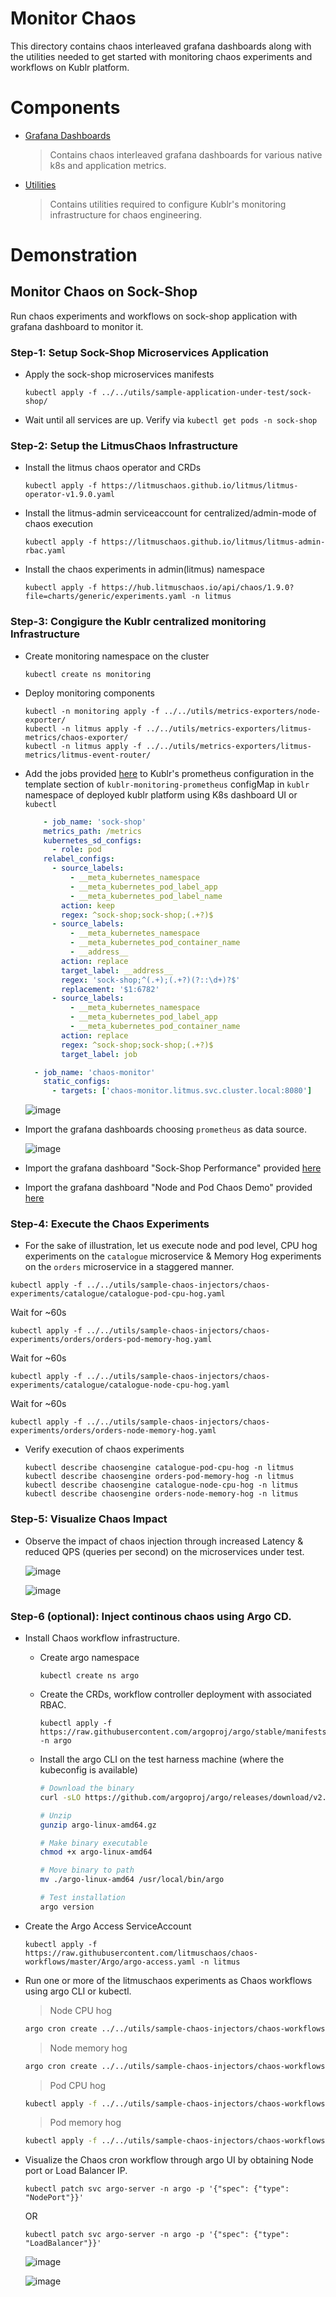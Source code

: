 # Monitor Chaos

This directory contains chaos interleaved grafana dashboards along with the utilities needed to get started with monitoring chaos experiments and workflows on Kublr platform.


# Components

- [Grafana Dashboards](https://github.com/litmuschaos/litmus/blob/master/monitoring/platforms/kublr/grafana-dashboards)

  > Contains chaos interleaved grafana dashboards for various native k8s and application metrics.

- [Utilities](https://github.com/litmuschaos/litmus/blob/master/monitoring/platforms/kublr/utils)

  > Contains utilities required to configure Kublr's monitoring infrastructure for chaos engineering.


# Demonstration

## Monitor Chaos on Sock-Shop

Run chaos experiments and workflows on sock-shop application with grafana dashboard to monitor it.

### Step-1: Setup Sock-Shop Microservices Application

- Apply the sock-shop microservices manifests

  ```
  kubectl apply -f ../../utils/sample-application-under-test/sock-shop/
  ```

- Wait until all services are up. Verify via `kubectl get pods -n sock-shop`

### Step-2: Setup the LitmusChaos Infrastructure

- Install the litmus chaos operator and CRDs

  ```
  kubectl apply -f https://litmuschaos.github.io/litmus/litmus-operator-v1.9.0.yaml
  ```

- Install the litmus-admin serviceaccount for centralized/admin-mode of chaos execution

  ```
  kubectl apply -f https://litmuschaos.github.io/litmus/litmus-admin-rbac.yaml
  ```

- Install the chaos experiments in admin(litmus) namespace

  ```
  kubectl apply -f https://hub.litmuschaos.io/api/chaos/1.9.0?file=charts/generic/experiments.yaml -n litmus
  ```

### Step-3: Congigure the Kublr centralized monitoring Infrastructure

- Create monitoring namespace on the cluster

  ```
  kubectl create ns monitoring
  ```

- Deploy monitoring components

  ```
  kubectl -n monitoring apply -f ../../utils/metrics-exporters/node-exporter/
  kubectl -n litmus apply -f ../../utils/metrics-exporters/litmus-metrics/chaos-exporter/
  kubectl -n litmus apply -f ../../utils/metrics-exporters/litmus-metrics/litmus-event-router/
  ```

- Add the jobs provided [here](https://raw.githubusercontent.com/litmuschaos/litmus/master/monitoring/platforms/kublr/utils/prometheus-config-template-jobs.yaml) to Kublr's prometheus configuration in the template section of `kublr-monitoring-prometheus` configMap in `kublr` namespace of deployed kublr platform using K8s dashboard UI or `kubectl`

  ```yaml
      - job_name: 'sock-shop'
      metrics_path: /metrics
      kubernetes_sd_configs:
        - role: pod
      relabel_configs:
        - source_labels:
            - __meta_kubernetes_namespace
            - __meta_kubernetes_pod_label_app
            - __meta_kubernetes_pod_label_name
          action: keep
          regex: ^sock-shop;sock-shop;(.+?)$
        - source_labels:
            - __meta_kubernetes_namespace
            - __meta_kubernetes_pod_container_name
            - __address__
          action: replace
          target_label: __address__
          regex: 'sock-shop;^(.+);(.+?)(?::\d+)?$'
          replacement: '$1:6782'
        - source_labels:
            - __meta_kubernetes_namespace
            - __meta_kubernetes_pod_label_app
            - __meta_kubernetes_pod_container_name
          action: replace
          regex: ^sock-shop;sock-shop;(.+?)$
          target_label: job

    - job_name: 'chaos-monitor'
      static_configs:
        - targets: ['chaos-monitor.litmus.svc.cluster.local:8080']
  ```

  ![image](https://github.com/litmuschaos/litmus/blob/master/monitoring/platforms/kublr/screenshots/prometheus-config-update.png?raw=true)

- Import the grafana dashboards choosing `prometheus` as data source.

  ![image](https://github.com/litmuschaos/litmus/blob/master/monitoring/screenshots/import-dashboard.png?raw=true)

- Import the grafana dashboard "Sock-Shop Performance" provided [here](https://raw.githubusercontent.com/litmuschaos/litmus/master/monitoring/grafana-dashboards/sock-shop/Sock-Shop-Performance-Under-Chaos.json)

- Import the grafana dashboard "Node and Pod Chaos Demo" provided [here](https://raw.githubusercontent.com/litmuschaos/litmus/master/monitoring/platforms/kublr/grafana-dashboards/kubernetes/Node-and-pod-metrics-dashboard-kublr.json)

### Step-4: Execute the Chaos Experiments

- For the sake of illustration, let us execute node and pod level, CPU hog experiments on the `catalogue` microservice & Memory Hog experiments on the `orders` microservice in a staggered manner.

```
kubectl apply -f ../../utils/sample-chaos-injectors/chaos-experiments/catalogue/catalogue-pod-cpu-hog.yaml
```

Wait for ~60s

```
kubectl apply -f ../../utils/sample-chaos-injectors/chaos-experiments/orders/orders-pod-memory-hog.yaml
```

Wait for ~60s

```
kubectl apply -f ../../utils/sample-chaos-injectors/chaos-experiments/catalogue/catalogue-node-cpu-hog.yaml
```

Wait for ~60s

```
kubectl apply -f ../../utils/sample-chaos-injectors/chaos-experiments/orders/orders-node-memory-hog.yaml
```

- Verify execution of chaos experiments

  ```
  kubectl describe chaosengine catalogue-pod-cpu-hog -n litmus
  kubectl describe chaosengine orders-pod-memory-hog -n litmus
  kubectl describe chaosengine catalogue-node-cpu-hog -n litmus
  kubectl describe chaosengine orders-node-memory-hog -n litmus
  ```

### Step-5: Visualize Chaos Impact

- Observe the impact of chaos injection through increased Latency & reduced QPS (queries per second) on the microservices
  under test.

  ![image](https://github.com/litmuschaos/litmus/blob/master/monitoring/screenshots/Sock-Shop-Dashboard.png?raw=true)

  ![image](https://github.com/litmuschaos/litmus/blob/master/monitoring/screenshots/Node-and-Pod-metrics-Dashboard.png?raw=true)

### Step-6 (optional): Inject continous chaos using Argo CD.

- Install Chaos workflow infrastructure.

  - Create argo namespace

    ```
    kubectl create ns argo
    ```

  - Create the CRDs, workflow controller deployment with associated RBAC.

    ```
    kubectl apply -f https://raw.githubusercontent.com/argoproj/argo/stable/manifests/install.yaml -n argo
    ```

  - Install the argo CLI on the test harness machine (where the kubeconfig is available)

    ```bash
    # Download the binary
    curl -sLO https://github.com/argoproj/argo/releases/download/v2.11.0/argo-linux-amd64.gz

    # Unzip
    gunzip argo-linux-amd64.gz

    # Make binary executable
    chmod +x argo-linux-amd64

    # Move binary to path
    mv ./argo-linux-amd64 /usr/local/bin/argo

    # Test installation
    argo version
    ```

- Create the Argo Access ServiceAccount

  ```
  kubectl apply -f https://raw.githubusercontent.com/litmuschaos/chaos-workflows/master/Argo/argo-access.yaml -n litmus
  ```

- Run one or more of the litmuschaos experiments as Chaos workflows using argo CLI or kubectl.

  > Node CPU hog
  ```bash
  argo cron create ../../utils/sample-chaos-injectors/chaos-workflows-with-argo-CD/catalogue/catalogue-node-cpu-hog-workflow.yaml -n litmus
  ```

  > Node memory hog
  ```bash
  argo cron create ../../utils/sample-chaos-injectors/chaos-workflows-with-argo-CD/orders/orders-node-memory-hog-workflow.yaml -n litmus
  ```

  > Pod CPU hog

  ```bash
  kubectl apply -f ../../utils/sample-chaos-injectors/chaos-workflows-with-argo-CD/catalogue/catalogue-pod-cpu-hog-workflow.yaml -n litmus
  ```

  > Pod memory hog
  ```bash
  kubectl apply -f ../../utils/sample-chaos-injectors/chaos-workflows-with-argo-CD/orders/orders-pod-memory-hog-workflow.yaml -n litmus
  ```

- Visualize the Chaos cron workflow through argo UI by obtaining Node port or Load Balancer IP.

  ```
  kubectl patch svc argo-server -n argo -p '{"spec": {"type": "NodePort"}}'
  ```

  OR

  ```
  kubectl patch svc argo-server -n argo -p '{"spec": {"type": "LoadBalancer"}}'
  ```

  ![image](https://github.com/litmuschaos/litmus/blob/master/monitoring/screenshots/chaos-workflow-representation.png?raw=true)

  ![image](https://github.com/litmuschaos/litmus/blob/master/monitoring/screenshots/chaos-cron-workflows.png?raw=true)
